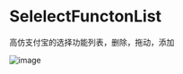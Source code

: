 # SelelectFunctonList
高仿支付宝的选择功能列表，删除，拖动，添加








![image](https://github.com/TurnMoment/SelelectFunctonList/blob/master/6.gif)

